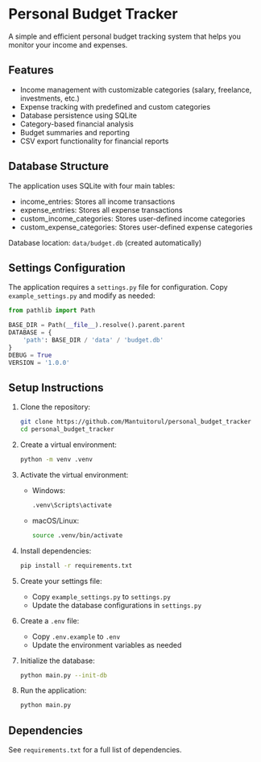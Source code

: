 # Personal Budget Tracker

A simple and efficient personal budget tracking system that helps you monitor your income and expenses.

## Features

- Income management with customizable categories (salary, freelance, investments, etc.)
- Expense tracking with predefined and custom categories
- Database persistence using SQLite
- Category-based financial analysis
- Budget summaries and reporting
- CSV export functionality for financial reports

## Database Structure

The application uses SQLite with four main tables:
- income_entries: Stores all income transactions
- expense_entries: Stores all expense transactions
- custom_income_categories: Stores user-defined income categories
- custom_expense_categories: Stores user-defined expense categories

Database location: `data/budget.db` (created automatically)

## Settings Configuration

The application requires a `settings.py` file for configuration. Copy `example_settings.py` and modify as needed:

```python
from pathlib import Path

BASE_DIR = Path(__file__).resolve().parent.parent
DATABASE = {
    'path': BASE_DIR / 'data' / 'budget.db'
}
DEBUG = True
VERSION = '1.0.0'
```
## Setup Instructions

1. Clone the repository:
   ```bash
   git clone https://github.com/Mantuitorul/personal_budget_tracker
   cd personal_budget_tracker
   ```

2. Create a virtual environment:
   ```bash
   python -m venv .venv
   ```

3. Activate the virtual environment:
   - Windows:
     ```bash
     .venv\Scripts\activate
     ```
   - macOS/Linux:
     ```bash
     source .venv/bin/activate
     ```

4. Install dependencies:
   ```bash
   pip install -r requirements.txt
   ```

5. Create your settings file:
   - Copy `example_settings.py` to `settings.py`
   - Update the database configurations in `settings.py`

6. Create a `.env` file:
   - Copy `.env.example` to `.env`
   - Update the environment variables as needed

7. Initialize the database:
   ```bash
   python main.py --init-db
   ```

8. Run the application:
   ```bash
   python main.py
   ```

## Dependencies

See `requirements.txt` for a full list of dependencies.
